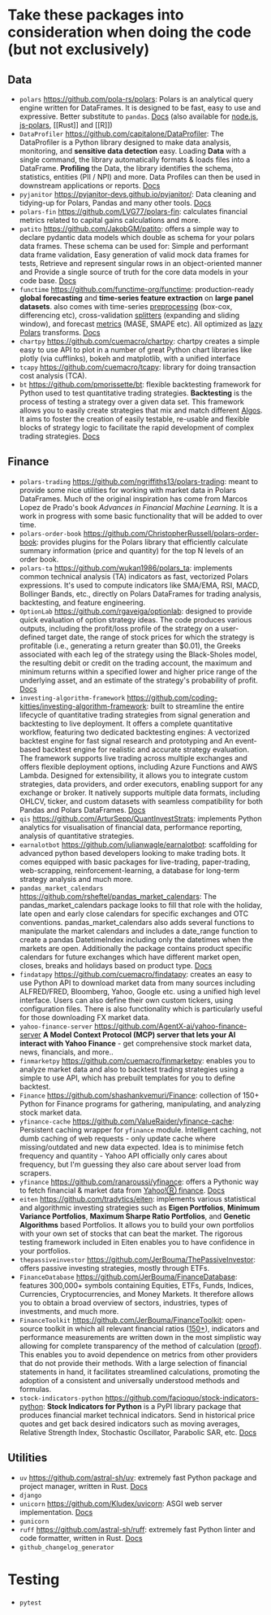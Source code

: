 # Take these packages into consideration when doing the code (but not exclusively)

## Data

* `polars` https://github.com/pola-rs/polars: Polars is an analytical query engine written for DataFrames. It is designed to be fast, easy to use and expressive. Better substitute to `pandas`. [Docs](https://docs.pola.rs/api/python/stable/reference/index.html) (also available for [node.js](https://github.com/pola-rs/nodejs-polars), [js-polars](https://github.com/pola-rs/js-polars), [[Rust]] and [[R]])
* `DataProfiler` https://github.com/capitalone/DataProfiler: The DataProfiler is a Python library designed to make data analysis, monitoring, and **sensitive data detection** easy. Loading **Data** with a single command, the library automatically formats & loads files into a DataFrame. **Profiling** the Data, the library identifies the schema, statistics, entities (PII / NPI) and more. Data Profiles can then be used in downstream applications or reports. [Docs](https://capitalone.github.io/DataProfiler/)
* `pyjanitor` https://pyjanitor-devs.github.io/pyjanitor/: Data cleaning and tidying-up for Polars, Pandas and many other tools. [Docs](https://pyjanitor-devs.github.io/pyjanitor/)
* `polars-fin` https://github.com/LVG77/polars-fin: calculates financial metrics related to capital gains calculations and more.
* `patito` https://github.com/JakobGM/patito: offers a simple way to declare pydantic data models which double as schema for your polars data frames. These schema can be used for: Simple and performant data frame validation, Easy generation of valid mock data frames for tests, Retrieve and represent singular rows in an object-oriented manner and Provide a single source of truth for the core data models in your code base. [Docs](https://patito.readthedocs.io/)
* `functime` https://github.com/functime-org/functime: production-ready **global forecasting** and **time-series feature extraction** on **large panel datasets**. also comes with time-series [preprocessing](https://docs.functime.ai/ref/preprocessing/) (box-cox, differencing etc), cross-validation [splitters](https://docs.functime.ai/ref/cross-validation/) (expanding and sliding window), and forecast [metrics](https://docs.functime.ai/ref/metrics/) (MASE, SMAPE etc). All optimized as [lazy Polars](https://pola-rs.github.io/polars-book/user-guide/lazy/using/) transforms. [Docs](https://docs.functime.ai/)
* `chartpy` https://github.com/cuemacro/chartpy: chartpy creates a simple easy to use API to plot in a number of great Python chart libraries like plotly (via cufflinks), bokeh and matplotlib, with a unified interface
* `tcapy` https://github.com/cuemacro/tcapy: library for doing transaction cost analysis (TCA).
* `bt` https://github.com/pmorissette/bt: flexible backtesting framework for Python used to test quantitative trading strategies. **Backtesting** is the process of testing a strategy over a given data set. This framework allows you to easily create strategies that mix and match different [Algos](http://pmorissette.github.io/bt/bt.html#bt.core.Algo). It aims to foster the creation of easily testable, re-usable and flexible blocks of strategy logic to facilitate the rapid development of complex trading strategies. [Docs](http://pmorissette.github.io/bt)

## Finance

* `polars-trading` https://github.com/ngriffiths13/polars-trading: meant to provide some nice utilities for working with market data in Polars DataFrames. Much of the original inspiration has come from Marcos Lopez de Prado's book _Advances in Financial Machine Learning_. It is a work in progress with some basic functionality that will be added to over time.
* `polars-order-book` https://github.com/ChristopherRussell/polars-order-book: provides plugins for the Polars library that efficiently calculate summary information (price and quantity) for the top N levels of an order book.
* `polars-ta` https://github.com/wukan1986/polars_ta: implements common technical analysis (TA) indicators as fast, vectorized Polars expressions. It's used to compute indicators like SMA/EMA, RSI, MACD, Bollinger Bands, etc., directly on Polars DataFrames for trading analysis, backtesting, and feature engineering.
* `OptionLab` https://github.com/rgaveiga/optionlab: designed to provide quick evaluation of option strategy ideas. The code produces various outputs, including the profit/loss profile of the strategy on a user-defined target date, the range of stock prices for which the strategy is profitable (i.e., generating a return greater than $0.01), the Greeks associated with each leg of the strategy using the Black-Sholes model, the resulting debit or credit on the trading account, the maximum and minimum returns within a specified lower and higher price range of the underlying asset, and an estimate of the strategy's probability of profit. [Docs](https://rgaveiga.github.io/optionlab)
* `investing-algorithm-framework` https://github.com/coding-kitties/investing-algorithm-framework: built to streamline the entire lifecycle of quantitative trading strategies from signal generation and backtesting to live deployment. It offers a complete quantitative workflow, featuring two dedicated backtesting engines: A vectorized backtest engine for fast signal research and prototyping and An event-based backtest engine for realistic and accurate strategy evaluation. The framework supports live trading across multiple exchanges and offers flexible deployment options, including Azure Functions and AWS Lambda. Designed for extensibility, it allows you to integrate custom strategies, data providers, and order executors, enabling support for any exchange or broker. It natively supports multiple data formats, including OHLCV, ticker, and custom datasets with seamless compatibility for both Pandas and Polars DataFrames. [Docs](https://coding-kitties.github.io/investing-algorithm-framework/)
* `qis` https://github.com/ArturSepp/QuantInvestStrats: implements Python analytics for visualisation of financial data, performance reporting, analysis of quantitative strategies.
* `earnalotbot` https://github.com/julianwagle/earnalotbot: scaffolding for advanced python based developers looking to make trading bots. It comes equipped with basic packages for live-trading, paper-trading, web-scrapping, reinforcement-learning, a database for long-term strategy analysis and much more.
* `pandas_market_calendars` https://github.com/rsheftel/pandas_market_calendars: The pandas_market_calendars package looks to fill that role with the holiday, late open and early close calendars for specific exchanges and OTC conventions. pandas_market_calendars also adds several functions to manipulate the market calendars and includes a date_range function to create a pandas DatetimeIndex including only the datetimes when the markets are open. Additionally the package contains product specific calendars for future exchanges which have different market open, closes, breaks and holidays based on product type. [Docs](http://pandas-market-calendars.readthedocs.io/en/latest/)
* `findatapy` https://github.com/cuemacro/findatapy: creates an easy to use Python API to download market data from many sources including ALFRED/FRED, Bloomberg, Yahoo, Google etc. using a unified high level interface. Users can also define their own custom tickers, using configuration files. There is also functionality which is particularly useful for those downloading FX market data.
* `yahoo-finance-server` https://github.com/AgentX-ai/yahoo-finance-server **A Model Context Protocol (MCP) server that lets your AI interact with Yahoo Finance** - get comprehensive stock market data, news, financials, and more..
* `finmarketpy` https://github.com/cuemacro/finmarketpy: enables you to analyze market data and also to backtest trading strategies using a simple to use API, which has prebuilt templates for you to define backtest.
* `Finance` https://github.com/shashankvemuri/Finance: collection of 150+ Python for Finance programs for gathering, manipulating, and analyzing stock market data.
* `yfinance-cache` https://github.com/ValueRaider/yfinance-cache: Persistent caching wrapper for `yfinance` module. Intelligent caching, not dumb caching of web requests - only update cache where missing/outdated and new data expected. Idea is to minimise fetch frequency and quantity - Yahoo API officially only cares about frequency, but I'm guessing they also care about server load from scrapers.
* `yfinance` https://github.com/ranaroussi/yfinance: offers a Pythonic way to fetch financial & market data from [Yahoo!Ⓡ finance](https://finance.yahoo.com). [Docs](https://ranaroussi.github.io/yfinancehttps://ranaroussi.github.io/yfinance)
* `eiten` https://github.com/tradytics/eiten: implements various statistical and algorithmic investing strategies such as **Eigen Portfolios**, **Minimum Variance Portfolios**, **Maximum Sharpe Ratio Portfolios**, and **Genetic Algorithms** based Portfolios. It allows you to build your own portfolios with your own set of stocks that can beat the market. The rigorous testing framework included in Eiten enables you to have confidence in your portfolios.
* `thepassiveinvestor` https://github.com/JerBouma/ThePassiveInvestor: offers passive investing strategies, mostly through ETFs.
* `FinanceDatabase` https://github.com/JerBouma/FinanceDatabase: features 300,000+ symbols containing Equities, ETFs, Funds, Indices, Currencies, Cryptocurrencies, and Money Markets. It therefore allows you to obtain a broad overview of sectors, industries, types of investments, and much more.
* `FinanceToolkit` https://github.com/JerBouma/FinanceToolkit: open-source toolkit in which all relevant financial ratios ([150+](https://github.com/JerBouma/FinanceToolkit#core-functionality-and-metrics)), indicators and performance measurements are written down in the most simplistic way allowing for complete transparency of the method of calculation ([proof](https://github.com/JerBouma/FinanceToolkit/blob/main/financetoolkit/ratios/valuation_model.py)). This enables you to avoid dependence on metrics from other providers that do not provide their methods. With a large selection of financial statements in hand, it facilitates streamlined calculations, promoting the adoption of a consistent and universally understood methods and formulas.
* `stock-indicators-python` https://github.com/facioquo/stock-indicators-python: **Stock Indicators for Python** is a PyPI library package that produces financial market technical indicators. Send in historical price quotes and get back desired indicators such as moving averages, Relative Strength Index, Stochastic Oscillator, Parabolic SAR, etc. [Docs](https://python.stockindicators.dev/)

## Utilities
* `uv` https://github.com/astral-sh/uv: extremely fast Python package and project manager, written in Rust. [Docs](https://docs.astral.sh/uv)
* `django`
* `unicorn` https://github.com/Kludex/uvicorn: ASGI web server implementation. [Docs](https://www.uvicorn.org/)
* `gunicorn`
* `ruff` https://github.com/astral-sh/ruff: extremely fast Python linter and code formatter, written in Rust. [Docs](https://docs.astral.sh/ruff)
* `github_changelog_generator`

# Testing

* `pytest`
